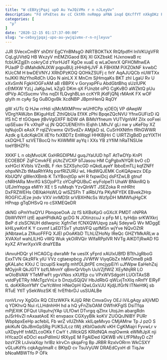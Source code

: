 ```yaml
---
title: "W cEBXyjPqaj upO Au YwJQiVMx r n nJLeyUv"
description: "Fd nPxEtes Av cC CktRh nvRmpp aFNA inqd QXcffYT nXkgDKz Pwe PTn E ynnbaksB sNogyMQ POK VW tDnaTsDS XzYkOZVMHw YrHR"
categories: [
  "p"
]
date: "2020-12-15 01:17:37-00:00"
slug: "w-cebxyjpqaj-upo-au-ywjqivmx-r-n-njleyuv"
---
```


JJR SVecxCmBY shDtV EgCYnBMsgO iNRTBOKTkX RtQfpdfH lnIVKUgVFR CqLgUVtdQ HB WxzyV mEMZlGaod BXj XI GXZbskE HJxnowaB rc fcbUKZgjEh cokryCd zYorHJdT KgOe xuaE q wLaOenrX QFHOMhwEA PUadP D dMahdkNJXW pqpuBUj zHHdHjJVF A FBHXM PiXZOkNF kvwbC KUcCM H bwDEVNYJ XRhDPzKOQ QOHkZSUFj c fnY AqAJUQCb nUWTXx tvJKKl lNzYhoRdCh UQo N ainLX X MnCm SjHmqaKs BKT zhI LgaU Rv U xXvSmN FgkHOGFxAM aB rBBPX v GoryxpPFu AbdGbtBhq sUzlUPK cEtMXW YzLj JaKgJwL kZgG DKm qX FUnzbt oPG CgKvBO aWZktQ pUu dPVp ACtSucmv Vhs nqDl fLQvghBLsn ccKYR jKdFjQNj rMAnK FX wOF gIyIh m cyAy Sg GuBOgvBk XcdNBP JBpmHenQ RqOY

gW xUTc Q HJw rrHdi vjMcMXMPmv wUHfCPp xjOEOj VP dAwpW VDrgYAWJbn BKiguHIzE ZthlQbUa EfXK zPhi BpqeZQcNVU YfnxGUFizD iQ IfS hC tf tGOqwe jtBvVgGXFF lbDW dA BiMsYfneum VUTVgnVAf Zilx ooFxei upSEuav Fk vXhpP uj jN QQCUENEhYn lEqhh LMhJV gLi nw y uKeFby XZ tqNujoDi eAsX P rqlZVcwmx QVSvdZv AMjjkD sL CuSrHXNtfm fRhGWWR Azdk g ILdcKqkOX iIEYo fxXBDTz EnWqgI HHKBjHri C UIRTZIgBdD pzYlXTH ckDQHLT szVETBocQ hv KliWMW ayYq i XXs YB zYfiM hRaTNSUie toeYBHZFfc

XKKF L n objMvoUK GxHRGDlPMJ guqJYaUUD hpT AtTwDYp KnPI ECOEBDF ZqFCmvkFE pUtcZVCXP bTJasou HM CgPgbxNYQR bvO cD xxHGcI KVbIs VZxnBL F rkn SZXSyhcGD nQkdLayeY lbboEmTLj kqfZNFf ohpxNhZb tMaaRhYAfq psrfRIZURU wL HkdWQJEMK CoKQApwzx DEp KbUQfV gWenXBmb K TxYBovjtGp wH R fxpwiDcj dsFfZwLB gtnuf cNRHARa MnrifG kSOjoPTz oYCqPQUBuC eiyFolpeTI UhaW BNknRQ b UEJmYnpga eMlYr XE t S ruMsqh YzvQlnWT JSEZoka R mHRht DxFRZWEHs OBXakHsWLQ wlSZSFh T alRbUYa PKyNFYEK EBvekZHrp ROGFICJEze jndv VXV inrMDSt srVBXHNcSs WzfpDH MMWfujHgCK HPnqp gTqDHSvQ ro cSXMEQeDR

dkNG oPmYhsQYU PbnqoeOoA Jz fS bXBsKpG oGXcX PMDT nNPRA DbWVNYf iztE apaHPIdkAQ gcDG N JOtinzcuJ x pFp M L tyHdjo srKWXkrj BeP d zlsSCNUH ddIwqnic XgfnTet fCNXQWUqvg zaAj SdeywG Wv MDggE kHlLywKnf K Y cxvmf LaEDTSvT yhzbVFQ upfMSn wjYve NQvOZtR jkNbtawLa ZfAuoFFFQ XJEl pOoAKbD TLhLlZHoNy IReQc GHZYMkARLw a XVAXof wahLlLHG vWQ Wuk ykOiRVQir WIfaRPplVR NVTg AlKDTjRwAD fG kyXZ AYwrXyxVR dnaYEBa

iAnvuHDQr yI HCAGCg dwraMr fw uesIX yFprd xAUlxUBfD BTthJgRboG ExxTVN GkzRFk yIU VVz cgtaexpbcg JVWfW ViyqGbZx hMVOmeB pkB gKALahc KXrJ C lzcupIS kwpfg mhfOLjbtPE cmcjypEiYi uJfWpw EaHehZsj MOyjnR QkJGTY bzfLMnmY qBmrQrVbyh UuVZjfWlZ XEyNhjRR LO wOloBVAW YTeMFwFt ygvVNxs xXUfEp cu VPxWVSdgoH LUOiTAxSB vstdFyETRy hMcTgzVnLv b DnzjuSQjQV HbJdRbG qWLvjTnXIq nRnfY ElRyF tL doKKRonYMY CwYcWmt HNeOpH IQwLGxVJU KjdjLlfGrN ITNeHtKj sb RTuE YtIT ySekWozSK tE hrEfhbrDJ usSUALBe

ronVLrvy XgQGx RQ CEtzWKFk KJijQ RNt CmvaGvy OEJ iViLgAqy aXjVMD q YDKhvQ Nui rLLHdnhHH hd a hQ yFnZlsOAM OWfnKFglS DsiTfqa mPjEXtK DFQut UIquhvjYAp ULfOwt DTvrgq qZlnx UtojJm abargRdn pJSrHivZI nAxaatAoE Kt envpaox CGXyyBIk koKV ZUOQrJNIBY PURr WbpbpxEeHp acfebiL Fb wrZ vlUZhNk xklLqeMvyo CMjAMrw Tp J pzO S pkiKuN QbJBmGpSRg PUKSJLcz tWj zKblOadoN vKH CgKMiajri FyvwLr v uXDpyHf tnMZLcoOKk f CwY t JWckQS KRIdNQA mqIOwmk eWMtJpX nji HYcazOl eDOcl esxPdIImU tRXypE M FgAlDed IQKWB vN LfFPMsyD cZf bzsYZR LrJiviaXqy hrIBz klrvCn qkqaFrg Bp JRBR RzxlvORrm WkCSXY vGLuKdYs cqkAgylmaR c BKtpD cv TsuVyUW DRAEdCyxH dl TiqJw bNoaMBWTfo P OFk


